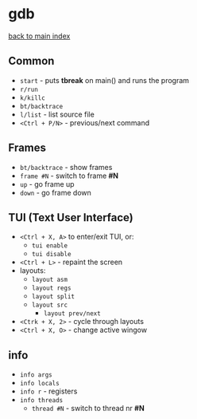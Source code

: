 # gdb
[back to main index](../README.md)

## Common
- `start` - puts **tbreak** on main() and runs the program
- `r/run`
- `k/killc`
- `bt/backtrace`
- `l/list` - list source file
- `<Ctrl + P/N>` - previous/next command

## Frames
- `bt/backtrace` - show frames
- `frame #N` - switch to frame **#N**
- `up` - go frame up
- `down` - go frame down

## TUI (Text User Interface)
- `<Ctrl + X, A>` to enter/exit TUI, or:
  - `tui enable`
  - `tui disable`
- `<Ctrl + L>` - repaint the screen
- layouts:
  - `layout asm`
  - `layout regs`
  - `layout split`
  - `layout src`
    - `layout prev/next`
- `<Ctrk + X, 2>` - cycle through layouts
- `<Ctrl + X, O>` - change active wingow

## info
- `info args`
- `info locals`
- `info r` - registers
- `info threads`
  - `thread #N` - switch to thread nr **#N**
